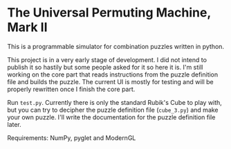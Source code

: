 # The Universal Permuting Machine, Mark II

This is a programmable simulator for combination puzzles written in python.

This project is in a very early stage of development. I did not intend to publish it so hastily but some people asked for it so here it is. I'm still working on the core part that reads instructions from the puzzle definition file and builds the puzzle. The current UI is mostly for testing and will be properly rewritten once I finish the core part.

Run `test.py`. Currently there is only the standard Rubik's Cube to play with, but you can try to decipher the puzzle definition file (`cube_3.py`) and make your own puzzle. I'll write the documentation for the puzzle definition file later.

Requirements: NumPy, pyglet and ModernGL
